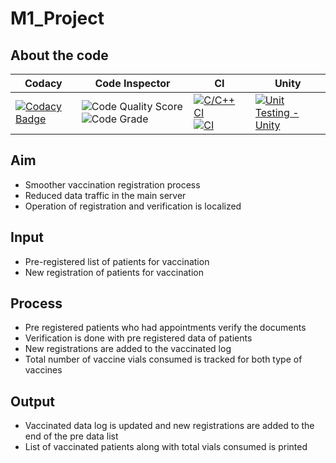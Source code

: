 # M1_Project
## About the code
| Codacy | Code Inspector | CI | Unity |
| --- | --- | --- | --- |
| [![Codacy Badge](https://api.codacy.com/project/badge/Grade/a1edf2417a2e46699e8245f518c674f4)](https://app.codacy.com/gh/NAKULNAIKK/M1_Project?utm_source=github.com&utm_medium=referral&utm_content=NAKULNAIKK/M1_Project&utm_campaign=Badge_Grade_Settings) | ![Code Quality Score](https://www.code-inspector.com/project/28301/score/svg) ![Code Grade](https://www.code-inspector.com/project/28301/status/svg) | [![C/C++ CI](https://github.com/NAKULNAIKK/M1_Project/actions/workflows/c-build.yml/badge.svg)](https://github.com/NAKULNAIKK/M1_Project/actions/workflows/c-build.yml) [![CI](https://github.com/NAKULNAIKK/M1_Project/actions/workflows/main.yml/badge.svg)](https://github.com/NAKULNAIKK/M1_Project/actions/workflows/main.yml) | [![Unit Testing - Unity](https://github.com/NAKULNAIKK/M1_Project/actions/workflows/unity.yml/badge.svg)](https://github.com/NAKULNAIKK/M1_Project/actions/workflows/unity.yml) |

## Aim
* Smoother vaccination registration process
* Reduced data traffic in the main server
* Operation of registration and verification is localized
## Input
* Pre-registered list of patients for vaccination
* New registration of patients for vaccination
## Process
* Pre registered patients who had appointments verify the documents
* Verification is done with pre registered data of patients
* New registrations are added to the vaccinated log
* Total number of vaccine vials consumed is tracked for both type of vaccines
## Output
* Vaccinated data log is updated and new registrations are added to the end of the pre data list
* List of vaccinated patients along with total vials consumed is printed
